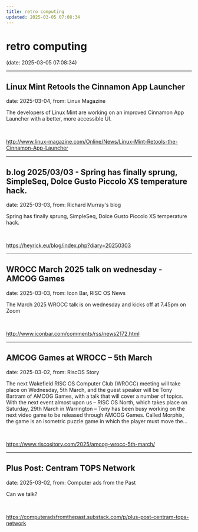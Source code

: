 ```yaml
---
title: retro computing
updated: 2025-03-05 07:08:34
---
```


# retro computing

(date: 2025-03-05 07:08:34)

---

## Linux Mint Retools the Cinnamon App Launcher

date: 2025-03-04, from: Linux Magazine

<p>The developers of Linux Mint are working on an improved Cinnamon App Launcher with a better, more accessible UI.</p> 

<br> 

<http://www.linux-magazine.com/Online/News/Linux-Mint-Retools-the-Cinnamon-App-Launcher>

---

## b.log 2025/03/03 - Spring has finally sprung, SimpleSeq, Dolce Gusto Piccolo XS temperature hack.

date: 2025-03-03, from: Richard Murray's blog

Spring has finally sprung, SimpleSeq, Dolce Gusto Piccolo XS temperature hack. 

<br> 

<https://heyrick.eu/blog/index.php?diary=20250303>

---

## WROCC March 2025 talk on wednesday -  AMCOG Games

date: 2025-03-03, from: Icon Bar, RISC OS News

The March 2025 WROCC talk is on wednesday and kicks off at 7.45pm on Zoom 

<br> 

<http://www.iconbar.com/comments/rss/news2172.html>

---

## AMCOG Games at WROCC – 5th March

date: 2025-03-02, from: RiscOS Story

The next Wakefield RISC OS Computer Club (WROCC) meeting will take place on Wednesday, 5th March, and the guest speaker will be Tony Bartram of AMCOG Games, with a talk that will cover a number of topics. With the next event almost upon us &#8211; RISC OS North, which takes place on Saturday, 29th March in Warrington &#8211; Tony has been busy working on the next video game to be released through AMCOG Games. Called Morphix, the game is an isometric puzzle game in which the player must move the&#8230; 

<br> 

<https://www.riscository.com/2025/amcog-wrocc-5th-march/>

---

## Plus Post: Centram TOPS Network

date: 2025-03-02, from: Computer ads from the Past

Can we talk? 

<br> 

<https://computeradsfromthepast.substack.com/p/plus-post-centram-tops-network>

